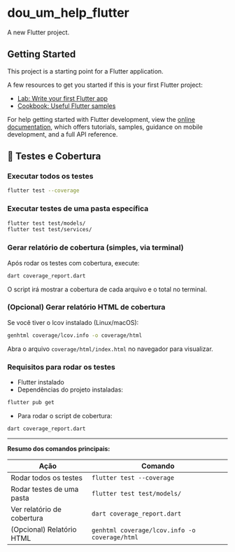 # dou_um_help_flutter

A new Flutter project.

## Getting Started

This project is a starting point for a Flutter application.

A few resources to get you started if this is your first Flutter project:

- [Lab: Write your first Flutter app](https://docs.flutter.dev/get-started/codelab)
- [Cookbook: Useful Flutter samples](https://docs.flutter.dev/cookbook)

For help getting started with Flutter development, view the
[online documentation](https://docs.flutter.dev/), which offers tutorials,
samples, guidance on mobile development, and a full API reference.

## 🧪 Testes e Cobertura

### Executar todos os testes
```sh
flutter test --coverage
```

### Executar testes de uma pasta específica
```sh
flutter test test/models/
flutter test test/services/
```

### Gerar relatório de cobertura (simples, via terminal)
Após rodar os testes com cobertura, execute:
```sh
dart coverage_report.dart
```

O script irá mostrar a cobertura de cada arquivo e o total no terminal.

### (Opcional) Gerar relatório HTML de cobertura
Se você tiver o lcov instalado (Linux/macOS):
```sh
genhtml coverage/lcov.info -o coverage/html
```
Abra o arquivo `coverage/html/index.html` no navegador para visualizar.

### Requisitos para rodar os testes
- Flutter instalado
- Dependências do projeto instaladas:
```sh
flutter pub get
```
- Para rodar o script de cobertura:
```sh
dart coverage_report.dart
```

---

**Resumo dos comandos principais:**

| Ação                        | Comando                                    |
|-----------------------------|--------------------------------------------|
| Rodar todos os testes       | `flutter test --coverage`                  |
| Rodar testes de uma pasta   | `flutter test test/models/`                |
| Ver relatório de cobertura  | `dart coverage_report.dart`                |
| (Opcional) Relatório HTML   | `genhtml coverage/lcov.info -o coverage/html` |
